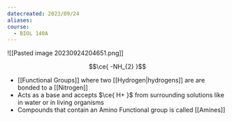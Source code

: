 ```yaml
---
datecreated: 2023/09/24
aliases: 
course:
  - BIOL 140A
---
```

![[Pasted image 20230924204651.png]]

$$\ce{ -NH_{2} }$$
- [[Functional Groups]] where two [[Hydrogen|hydrogens]] are are bonded to a [[Nitrogen]]
- Acts as a base and accepts $\ce{ H+ }$ from surrounding solutions like in water or in living organisms
- Compounds that contain an Amino Functional group is called [[Amines]]